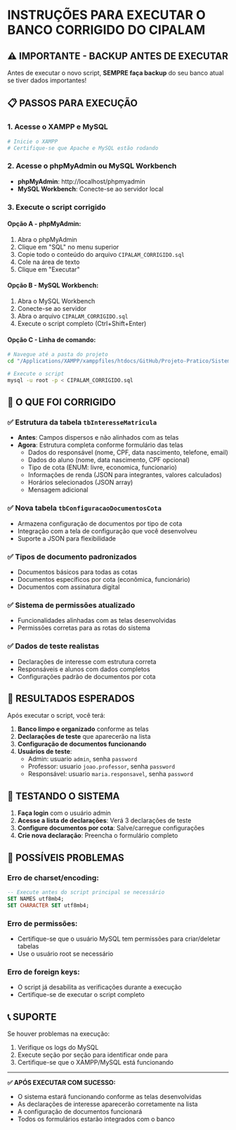 # INSTRUÇÕES PARA EXECUTAR O BANCO CORRIGIDO DO CIPALAM

## ⚠️ IMPORTANTE - BACKUP ANTES DE EXECUTAR

Antes de executar o novo script, **SEMPRE faça backup** do seu banco atual se tiver dados importantes!

## 📋 PASSOS PARA EXECUÇÃO

### 1. Acesse o XAMPP e MySQL

```bash
# Inicie o XAMPP
# Certifique-se que Apache e MySQL estão rodando
```

### 2. Acesse o phpMyAdmin ou MySQL Workbench

- **phpMyAdmin**: http://localhost/phpmyadmin
- **MySQL Workbench**: Conecte-se ao servidor local

### 3. Execute o script corrigido

#### Opção A - phpMyAdmin:

1. Abra o phpMyAdmin
2. Clique em "SQL" no menu superior
3. Copie todo o conteúdo do arquivo `CIPALAM_CORRIGIDO.sql`
4. Cole na área de texto
5. Clique em "Executar"

#### Opção B - MySQL Workbench:

1. Abra o MySQL Workbench
2. Conecte-se ao servidor
3. Abra o arquivo `CIPALAM_CORRIGIDO.sql`
4. Execute o script completo (Ctrl+Shift+Enter)

#### Opção C - Linha de comando:

```bash
# Navegue até a pasta do projeto
cd "/Applications/XAMPP/xamppfiles/htdocs/GitHub/Projeto-Pratico/Sistema/"

# Execute o script
mysql -u root -p < CIPALAM_CORRIGIDO.sql
```

## 🔧 O QUE FOI CORRIGIDO

### ✅ Estrutura da tabela `tbInteresseMatricula`

- **Antes**: Campos dispersos e não alinhados com as telas
- **Agora**: Estrutura completa conforme formulário das telas
  - Dados do responsável (nome, CPF, data nascimento, telefone, email)
  - Dados do aluno (nome, data nascimento, CPF opcional)
  - Tipo de cota (ENUM: livre, economica, funcionario)
  - Informações de renda (JSON para integrantes, valores calculados)
  - Horários selecionados (JSON array)
  - Mensagem adicional

### ✅ Nova tabela `tbConfiguracaoDocumentosCota`

- Armazena configuração de documentos por tipo de cota
- Integração com a tela de configuração que você desenvolveu
- Suporte a JSON para flexibilidade

### ✅ Tipos de documento padronizados

- Documentos básicos para todas as cotas
- Documentos específicos por cota (econômica, funcionário)
- Documentos com assinatura digital

### ✅ Sistema de permissões atualizado

- Funcionalidades alinhadas com as telas desenvolvidas
- Permissões corretas para as rotas do sistema

### ✅ Dados de teste realistas

- Declarações de interesse com estrutura correta
- Responsáveis e alunos com dados completos
- Configurações padrão de documentos por cota

## 🎯 RESULTADOS ESPERADOS

Após executar o script, você terá:

1. **Banco limpo e organizado** conforme as telas
2. **Declarações de teste** que aparecerão na lista
3. **Configuração de documentos funcionando**
4. **Usuários de teste**:
   - Admin: usuario `admin`, senha `password`
   - Professor: usuario `joao.professor`, senha `password`
   - Responsável: usuario `maria.responsavel`, senha `password`

## 🧪 TESTANDO O SISTEMA

1. **Faça login** com o usuário admin
2. **Acesse a lista de declarações**: Verá 3 declarações de teste
3. **Configure documentos por cota**: Salve/carregue configurações
4. **Crie nova declaração**: Preencha o formulário completo

## 🚨 POSSÍVEIS PROBLEMAS

### Erro de charset/encoding:

```sql
-- Execute antes do script principal se necessário
SET NAMES utf8mb4;
SET CHARACTER SET utf8mb4;
```

### Erro de permissões:

- Certifique-se que o usuário MySQL tem permissões para criar/deletar tabelas
- Use o usuário root se necessário

### Erro de foreign keys:

- O script já desabilita as verificações durante a execução
- Certifique-se de executar o script completo

## 📞 SUPORTE

Se houver problemas na execução:

1. Verifique os logs do MySQL
2. Execute seção por seção para identificar onde para
3. Certifique-se que o XAMPP/MySQL está funcionando

---

**✅ APÓS EXECUTAR COM SUCESSO:**

- O sistema estará funcionando conforme as telas desenvolvidas
- As declarações de interesse aparecerão corretamente na lista
- A configuração de documentos funcionará
- Todos os formulários estarão integrados com o banco
